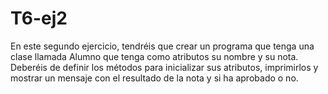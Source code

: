 # T6-ej2

En este segundo ejercicio, tendréis que crear un programa que tenga una clase llamada Alumno que tenga como atributos
su nombre y su nota. Deberéis de definir los métodos para inicializar sus atributos, imprimirlos y mostrar un mensaje
con el resultado de la nota y si ha aprobado o no.
